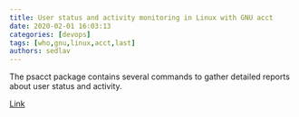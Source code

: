 ```yaml
---
title: User status and activity monitoring in Linux with GNU acct 
date: 2020-02-01 16:03:13
categories: [devops]
tags: [who,gnu,linux,acct,last]
authors: sedlav
---
```


The psacct package contains several commands to gather detailed reports about user status and activity.

[Link](https://www.redhat.com/sysadmin/linux-system-monitoring-acct)
